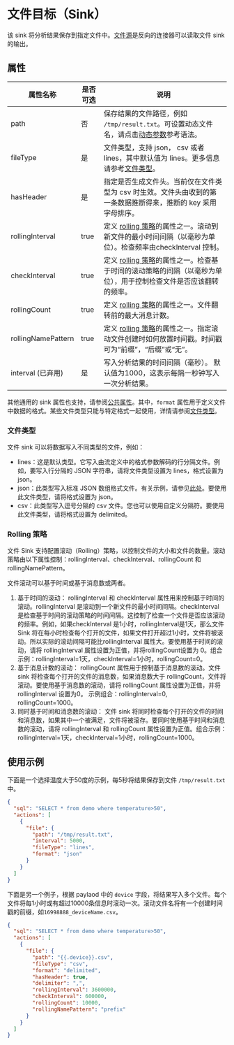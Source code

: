 # 文件目标（Sink）

该 sink 将分析结果保存到指定文件中。[文件源](../../sources/builtin/file.md)是反向的连接器可以读取文件 sink 的输出。

## 属性

| 属性名称               | 是否可选 | 说明                                                                             |
|--------------------|------|--------------------------------------------------------------------------------|
| path               | 否    | 保存结果的文件路径，例如  `/tmp/result.txt`。可设置动态文件名，请点击[动态参数](../overview.md#动态属性)参考语法。   |
| fileType           | 是    | 文件类型，支持 json， csv 或者 lines，其中默认值为 lines。更多信息请参考[文件类型](#文件类型)。                  |
| hasHeader          | 是    | 指定是否生成文件头。当前仅在文件类型为 csv 时生效。文件头由收到的第一条数据推断得来，推断的 key 采用字母排序。                   |
| rollingInterval    | true | 定义 [rolling 策略](#rolling-策略)的属性之一。滚动到新文件的最小时间间隔（以毫秒为单位）。检查频率由checkInterval 控制。 |
| checkInterval      | true | 定义 [rolling 策略](#rolling-策略)的属性之一。检查基于时间的滚动策略的间隔（以毫秒为单位），用于控制检查文件是否应该翻转的频率。    |
| rollingCount       | true | 定义 [rolling 策略](#rolling-策略)的属性之一。文件翻转前的最大消息计数。                                |
| rollingNamePattern | true | 定义 [rolling 策略](#rolling-策略)的属性之一。指定滚动文件创建时如何放置时间戳。时间戳可为“前缀”，“后缀”或“无”。         |
| interval (已弃用)     | 是    | 写入分析结果的时间间隔（毫秒）。 默认值为1000，这表示每隔一秒钟写入一次分析结果。                                    |

其他通用的 sink 属性也支持，请参阅[公共属性](../overview.md#公共属性)。其中，`format` 属性用于定义文件中数据的格式。某些文件类型只能与特定格式一起使用，详情请参阅[文件类型](#文件类型)。

### 文件类型

文件 sink 可以将数据写入不同类型的文件，例如：

- lines：这是默认类型。它写入由流定义中的格式参数解码的行分隔文件。例如，要写入行分隔的 JSON 字符串，请将文件类型设置为 lines，格式设置为 json。
- json：此类型写入标准 JSON 数组格式文件。有关示例，请参见[此处](https://github.com/lf-edge/ekuiper/tree/master/internal/topo/source/test/test.json)。要使用此文件类型，请将格式设置为 json。
- csv：此类型写入逗号分隔的 csv 文件。您也可以使用自定义分隔符。要使用此文件类型，请将格式设置为 delimited。

### Rolling 策略

文件 Sink 支持配置滚动（Rolling）策略，以控制文件的大小和文件的数量。滚动策略由以下属性控制：rollingInterval、checkInterval、rollingCount 和 rollingNamePattern。

文件滚动可以基于时间或基于消息数或两者。

1. 基于时间的滚动： rollingInterval 和 checkInterval 属性用来控制基于时间的滚动。rollingInterval 是滚动到一个新文件的最小时间间隔。checkInterval 是检查基于时间的滚动策略的时间间隔。这控制了检查一个文件是否应该滚动的频率。例如，如果checkInterval 是1小时，rollingInterval是1天，那么文件 Sink 将在每小时检查每个打开的文件，如果文件打开超过1小时，文件将被滚动。所以实际的滚动间隔可能比rollingInterval 属性大。要使用基于时间的滚动，请将 rollingInterval 属性设置为正值，并将rollingCount设置为 0。组合示例：rollingInterval=1天，checkInterval=1小时，rollingCount=0。
2. 基于消息计数的滚动： rollingCount 属性用于控制基于消息数的滚动。文件 sink 将检查每个打开的文件的消息数，如果消息数大于 rollingCount，文件将滚动。要使用基于消息数的滚动，请将 rollingCount 属性设置为正值，并将 rollingInterval 设置为0。 示例组合：rollingInterval=0, rollingCount=1000。
3. 同时基于时间和消息数的滚动： 文件 sink 将同时检查每个打开的文件的时间和消息数，如果其中一个被满足，文件将被滚存。要同时使用基于时间和消息数的滚动，请将 rollingInterval 和 rollingCount 属性设置为正值。组合示例：rollingInterval=1天，checkInterval=1小时，rollingCount=1000。

## 使用示例

下面是一个选择温度大于50度的示例，每5秒将结果保存到文件 `/tmp/result.txt`  中。

```json
{
  "sql": "SELECT * from demo where temperature>50",
  "actions": [
    {
      "file": {
        "path": "/tmp/result.txt",
        "interval": 5000,
        "fileType": "lines",
        "format": "json"
      }
    }
  ]
}
```

下面是另一个例子，根据 paylaod 中的 `device` 字段，将结果写入多个文件。每个文件将每1小时或有超过10000条信息时滚动一次。滚动文件名将有一个创建时间戳的前缀，如`16998888_deviceName.csv`。

```json
{
  "sql": "SELECT * from demo where temperature>50",
  "actions": [
    {
      "file": {
        "path": "{{.device}}.csv",
        "fileType": "csv",
        "format": "delimited",
        "hasHeader": true,
        "delimiter": ",",
        "rollingInterval": 3600000,
        "checkInterval": 600000,
        "rollingCount": 10000,
        "rollingNamePattern": "prefix"
      }
    }
  ]
}
```